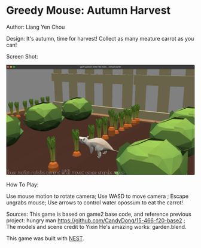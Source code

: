 # Greedy Mouse: Autumn Harvest

Author: Liang Yen Chou

Design: It's autumn, time for harvest! Collect as many meature carrot as you can!

Screen Shot:

![Screen Shot](screenshot.png)

How To Play:

Use mouse motion to rotate camera; Use WASD to move camera ; Escape ungrabs mouse; Use arrows to control water opossum to eat the carrot!

Sources: This game is based on game2 base code, and reference previous project: hungry man https://github.com/CandyDong/15-466-f20-base2 ; The models and scene credit to Yixin He's amazing works: garden.blend.

This game was built with [NEST](NEST.md).

